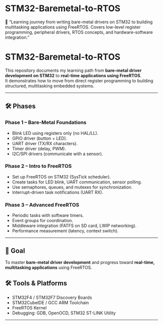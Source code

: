 # STM32-Baremetal-to-RTOS
🚀 “Learning journey from writing bare-metal drivers on STM32 to building multitasking applications using FreeRTOS. Covers low-level register programming, peripheral drivers, RTOS concepts, and hardware-software integration.”
# STM32-Baremetal-to-RTOS

This repository documents my learning path from **bare-metal driver development on STM32** to **real-time applications using FreeRTOS**.  
It demonstrates how to move from direct register programming to building structured, multitasking embedded systems.

---

## 🛠️ Phases

### **Phase 1 – Bare-Metal Foundations**
- Blink LED using registers only (no HAL/LL).
- GPIO driver (button + LED).
- UART driver (TX/RX characters).
- Timer driver (delay, PWM).
- I2C/SPI drivers (communicate with a sensor).

### **Phase 2 – Intro to FreeRTOS**
- Set up FreeRTOS on STM32 (SysTick scheduler).
- Create tasks for LED blink, UART communication, sensor polling.
- Use semaphores, queues, and mutexes for synchronization.
- Interrupt-driven task notifications (UART RX).

### **Phase 3 – Advanced FreeRTOS**
- Periodic tasks with software timers.
- Event groups for coordination.
- Middleware integration (FATFS on SD card, LWIP networking).
- Performance measurement (latency, context switch).

---

## 🎯 Goal
To master **bare-metal driver development** and progress toward **real-time, multitasking applications** using FreeRTOS.

## 🛠️ Tools & Platforms
- STM32F4 / STM32F7 Discovery Boards
- STM32CubeIDE / GCC ARM Toolchain
- FreeRTOS Kernel
- Debugging: GDB, OpenOCD, STM32 ST-LINK Utility

---
